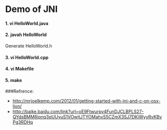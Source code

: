 Demo of JNI
============
#### 1. vi HelloWorld.java
#### 2. javah HelloWorld
Generate HelloWorld.h
#### 3. vi HelloWorld.cpp
#### 4. vi Makefile
#### 5. make

###Refrence:
* http://mrjoelkemp.com/2012/01/getting-started-with-jni-and-c-on-osx-lion/
* http://baike.baidu.com/link?url=oE9Ftwurpv4FunDJCLBPLS27-QYdsBMM8ipnq3qUUyuS1VOwjtJTYOMahvS5CZmX3SJ7DKiWyyRvKBvPg3RDHq

